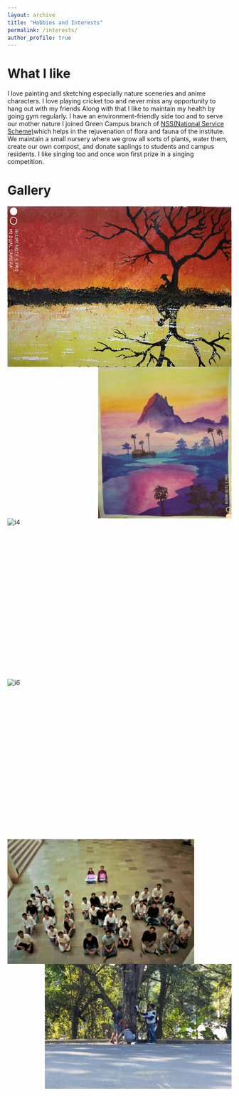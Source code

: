 ```yaml
---
layout: archive
title: "Hobbies and Interests"
permalink: /interests/
author_profile: true
---
```

# What I like
I love painting and sketching especially nature sceneries and anime characters. I love playing cricket too and never miss any opportunity to hang out with my friends
Along with that I like to maintain my health by going gym regularly. I have an environment-friendly side too and to serve our mother nature 
I joined Green Campus branch of [NSS(National Service Scheme)](https://nss.iitb.ac.in/home/)which helps in the rejuvenation of flora and 
fauna of the institute.  We maintain a small nursery where we grow all sorts of plants, water them, create our own compost, and donate saplings to 
students and campus residents. I like singing too and once won first prize in a singing competition. 

# Gallery
<div class="row">
  <div class="column">
    <img align="left" src="/images/Image1.jpg" alt="i1" width="540"
         height="360">
  </div>
  <div class="column">
    <img align="right" src="/images/Image3.jpg" alt="i2" width="300"
         height="340">
  </div>
  
</div>

<div class="row">
  <div class="column">
    <img align="right" src="/images/Image2.jpg" alt="i4" width="540"
         height="360"/>
  </div>
  <div class="column">
    <img align="left" src="/images/Image7.jpg" alt="i6" width="300"
         height="360"/>
  </div>
 </div>
 
<div class="row">
  <div class="column">
    <img align="left" src="/images/Image8.jpg" alt="i7" width="420"
         height="280"/>
  </div>
  <div class="column">
    <img align="right" src="/images/Image11.jpg" alt="i9" width="420"
         height="280"/>
  </div>
</div>
